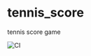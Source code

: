 # tennis_score
tennis score game


![CI](https://github.com/med-is/ternnis_game/actions/workflows/maven.yaml/badge.svg?branch=main)
